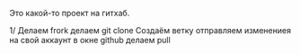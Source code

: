 Это какой-то проект на гитхаб.

1/ Делаем frork
делаем git clone
Создаём ветку
отправляем изменениея на свой аккаунт
в окне github делаем pull

